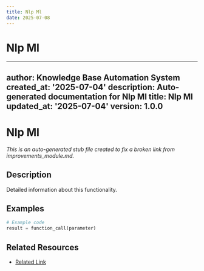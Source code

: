 ```yaml
---
title: Nlp Ml
date: 2025-07-08
---
```


# Nlp Ml

---
author: Knowledge Base Automation System
created_at: '2025-07-04'
description: Auto-generated documentation for Nlp Ml
title: Nlp Ml
updated_at: '2025-07-04'
version: 1.0.0
---

# Nlp Ml

*This is an auto-generated stub file created to fix a broken link from improvements_module.md.*

## Description

Detailed information about this functionality.

## Examples

```python
# Example code
result = function_call(parameter)
```

## Related Resources

- [Related Link](./related_resource.md)
